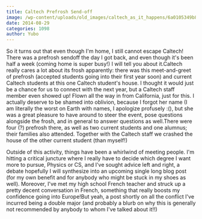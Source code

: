 ```yaml
---
title: Caltech Prefrosh Send-off
image: /wp-content/uploads/old_images/caltech_as_it_happens/6a0105349b8251970b01b7c6d46b20970b.jpg
date: 2014-08-29
categories: 1098
author: Yubo
---
```


So it turns out that even though I'm home, I still cannot escape Caltech! There was a prefrosh sendoff the day I got back, and even though it's been half a week (coming home is super busy!) I will tell you about it.Caltech really cares a lot about its frosh apparently: there was this meet-and-greet of prefrosh (accepted students going into their first year soon) and current Caltech students at this one Caltech student's house. I thought it would just be a chance for us to connect with the next year, but a Caltech staff member even showed up! Flown all the way in from California, just for this. I actually deserve to be shamed into oblivion, because I forgot her name (I am literally the worst on Earth with names, I apologize profusely :(), but she was a great pleasure to have around to steer the event, pose questions alongside the frosh, and in general to answer questions as well.There were four (?) prefrosh there, as well as two current students and one alumnus; their families also attended. Together with the Caltech staff we crashed the house of the other current student (than myself!)

Outside of this activity, things have been a whirlwind of meeting people. I'm hitting a critical juncture where I really have to decide which degree I want more to pursue, Physics or CS, and I've sought advice left and right, a debate hopefully I will synthesize into an upcoming single long blog post (for my own benefit and for anybody who might be stuck in my shoes as well). Moreover, I've met my high school French teacher and struck up a pretty decent conversation in French, something that really boosts my confidence going into Europe!But yeah, a post shortly on all the conflict I've incurred being a double major (and probably a blurb on why this is generally not recommended by anybody to whom I've talked about it!!)
